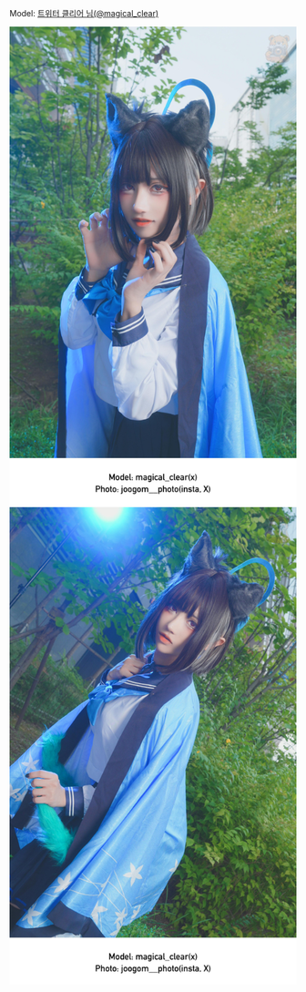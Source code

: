 ﻿---
dddd: 2024.09.07 GXG 토
nickname: 클리어
sns_type: x
sns_id: magical_clear
---

<a name="magical_clear"></a>
Model: <a href="https://x.com/magical_clear" target="_blank">트위터 클리어 님(@magical_clear)</a>

![DSC00093.jpg](/assets/img/2024/09-07/클리어/DSC00093.jpg)
![DSC00101.jpg](/assets/img/2024/09-07/클리어/DSC00101.jpg)